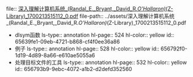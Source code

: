 file:: [深入理解计算机系统_(Randal_E._Bryant,_David_R._O’Hallaron)_(Z-Library)_1700213515112_0.pdf](../assets/深入理解计算机系统_(Randal_E._Bryant,_David_R._O’Hallaron)_(Z-Library)_1700213515112_0.pdf)
file-path:: ../assets/深入理解计算机系统_(Randal_E._Bryant,_David_R._O’Hallaron)_(Z-Library)_1700213515112_0.pdf

- dlsym函数
  ls-type:: annotation
  hl-page:: 524
  hl-color:: yellow
  id:: 65639fe1-09eb-4721-b868-cf4f0ee36a86
- 例子
  ls-type:: annotation
  hl-page:: 528
  hl-color:: yellow
  id:: 656792f0-1d19-4d89-8a66-e610ae5055a6
- 处理目标文件的工具
  ls-type:: annotation
  hl-page:: 532
  hl-color:: yellow
  id:: 656793b9-9ebc-4072-a1b2-d2defd352560